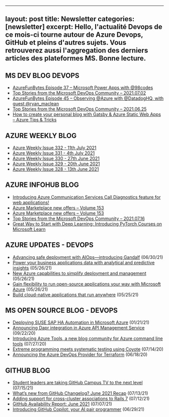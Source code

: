 
---
layout: post
title: Newsletter 
categories: [newsletter]
excerpt: Hello, l'actualité Devops de ce mois-ci tourne autour de Azure Devops, GitHub et pleins d'autres sujets. Vous retrouverez aussi l'aggregation des derniers articles des plateformes MS. Bonne lecture.
---

## MS DEV BLOG DEVOPS 

<!-- DEVBLOGDEVOPS:START -->
- [AzureFunBytes Episode 37 – Microsoft Power Apps with @98codes](https://devblogs.microsoft.com/devops/azurefunbytes-episode-37-microsoft-power-apps-with-98codes/)
- [Top Stories from the Microsoft DevOps Community – 2021.07.02](https://devblogs.microsoft.com/devops/top-stories-from-the-microsoft-devops-community-2021-07-02/)
- [AzureFunBytes Episode 45 – Observing @Azure with @DatadogHQ, with guest @ryan_maclean](https://devblogs.microsoft.com/devops/azurefunbytes-episode-45-observing-azure-with-datadoghq-with-guest-ryan_maclean/)
- [Top Stories from the Microsoft DevOps Community – 2021.06.25](https://devblogs.microsoft.com/devops/top-stories-from-the-microsoft-devops-community-2021-06-25/)
- [How to create your personal blog with Gatsby & Azure Static Web Apps –  Azure Tips & Tricks](https://devblogs.microsoft.com/devops/how-to-create-your-personal-blog-with-gatsby-azure-static-web-apps-azure-tips-tricks/)
<!-- DEVBLOGDEVOPS:END -->


## AZURE WEEKLY BLOG

<!-- AZUREWEEKLY:START -->
- [Azure Weekly Issue 332 - 11th July 2021](https://azureweekly.info/issue-332.html)
- [Azure Weekly Issue 331 - 4th July 2021](https://azureweekly.info/issue-331.html)
- [Azure Weekly Issue 330 - 27th June 2021](https://azureweekly.info/issue-330.html)
- [Azure Weekly Issue 329 - 20th June 2021](https://azureweekly.info/issue-329.html)
- [Azure Weekly Issue 328 - 13th June 2021](https://azureweekly.info/issue-328.html)
<!-- AZUREWEEKLY:END -->

## AZURE INFOHUB BLOG 

<!-- AZUREINFOHUB:START -->
- [Introducing Azure Communication Services Call Diagnostics feature for web applications!](https://techcommunity.microsoft.com/t5/azure-communication-services/introducing-azure-communication-services-call-diagnostics/ba-p/2557632)
- [Azure Marketplace new offers – Volume 153](https://techcommunity.microsoft.com/t5/azure-marketplace/azure-marketplace-new-offers-volume-153/ba-p/2409782)
- [Azure Marketplace new offers – Volume 153](https://techcommunity.microsoft.com/t5/azure-marketplace/azure-marketplace-new-offers-volume-153/ba-p/2409782)
- [Top Stories from the Microsoft DevOps Community – 2021.07.16](https://devblogs.microsoft.com/devops/top-stories-from-the-microsoft-devops-community-2021-07-16)
- [Great Way to Start with Deep Learning: Introducing PyTorch Courses on Microsoft Learn](https://techcommunity.microsoft.com/t5/educator-developer-blog/great-way-to-start-with-deep-learning-introducing-pytorch/ba-p/2555752)
<!-- AZUREINFOHUB:END -->


## AZURE UPDATES - DEVOPS 

<!-- AZUREUPDATES:START -->

 - [Advancing safe deployment with AIOps—introducing Gandalf](https://azure.microsoft.com/blog/advancing-safe-deployment-with-aiops-introducing-gandalf/) (06/30/21)
 - [Power your business applications data with analytical and predictive insights](https://azure.microsoft.com/blog/power-your-business-applications-data-with-analytical-and-predictive-insights/) (05/26/21)
 - [New Azure capabilities to simplify deployment and management](https://azure.microsoft.com/blog/new-azure-capabilities-to-simplify-deployment-and-management/) (05/26/21)
 - [Gain flexibility to run open-source applications your way with Microsoft Azure](https://azure.microsoft.com/blog/gain-flexibility-to-run-open-source-applications-your-way-with-microsoft-azure/) (05/26/21)
 - [Build cloud-native applications that run anywhere](https://azure.microsoft.com/blog/build-cloudnative-applications-that-run-anywhere/) (05/25/21)
<!-- AZUREUPDATES:END -->


## MS OPEN SOURCE BLOG - DEVOPS 

<!-- MSOPENSOURCEBLOG:START -->

 - [Deploying SUSE SAP HA Automation in Microsoft Azure](https://cloudblogs.microsoft.com/opensource/2021/01/21/deploying-suse-sap-ha-automation-in-microsoft-azure/) (01/21/21)
 - [Announcing Dapr integration in Azure API Management Service](https://cloudblogs.microsoft.com/opensource/2020/09/22/announcing-dapr-integration-azure-api-management-service-apim/) (09/22/20)
 - [Introducing Azure Tools, a new blog community for Azure command line tools](https://cloudblogs.microsoft.com/opensource/2020/07/27/introducing-azure-tools-new-tech-community-blog/) (07/27/20)
 - [Extreme programming meets systematic testing using Coyote](https://cloudblogs.microsoft.com/opensource/2020/07/14/extreme-programming-meets-systematic-testing-using-coyote/) (07/14/20)
 - [Announcing the Azure DevOps Provider for Terraform](https://cloudblogs.microsoft.com/opensource/2020/06/18/announcing-hashicorp-terraform-azure-devops-provider-release/) (06/18/20)
<!-- MSOPENSOURCEBLOG:END -->


## GITHUB BLOG


<!-- GITHUB:START -->

 - [Student leaders are taking GitHub Campus TV to the next level](https://github.blog/2021-07-15-student-leaders-github-campus-tv-next-level/) (07/15/21)
 - [What’s new from GitHub Changelog? June 2021 Recap](https://github.blog/2021-07-13-whats-new-github-changelog-june-2021/) (07/13/21)
 - [Adding support for cross-cluster associations to Rails 7](https://github.blog/2021-07-12-adding-support-cross-cluster-associations-rails-7/) (07/12/21)
 - [GitHub Availability Report: June 2021](https://github.blog/2021-07-07-github-availability-report-june-2021/) (07/07/21)
 - [Introducing GitHub Copilot: your AI pair programmer](https://github.blog/2021-06-29-introducing-github-copilot-ai-pair-programmer/) (06/29/21)
<!-- GITHUB:END -->

